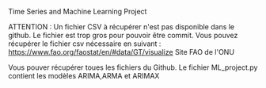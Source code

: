 Time Series and Machine Learning Project

ATTENTION : Un fichier CSV à récupérer n'est pas disponible dans le github. Le fichier est trop gros pour pouvoir être commit. Vous pouvez récupérer le fichier csv nécessaire en suivant :
https://www.fao.org/faostat/en/#data/GT/visualize 
Site FAO de l'ONU


Vous pouver récupérer toues les fichiers du Github. 
Le fichier ML_project.py contient les modèles ARIMA,ARMA et ARIMAX


